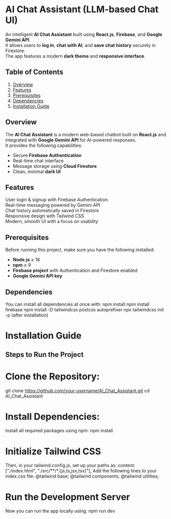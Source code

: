 # AI Chat Assistant (LLM-based Chat UI)

An intelligent **AI Chat Assistant** built using **React.js**, **Firebase**, and **Google Gemini API**.  
It allows users to **log in**, **chat with AI**, and **save chat history** securely in Firestore.  
The app features a modern **dark theme** and **responsive interface**.


## Table of Contents
1. [Overview](#-overview)
2. [Features](#-features)
3. [Prerequisites](#-prerequisites)
4. [Dependencies](#-dependencies)
5. [Installation Guide](#-installation-guide)

## Overview
The **AI Chat Assistant** is a modern web-based chatbot built on **React.js** and integrated with **Google Gemini API** for AI-powered responses.  
It provides the following capabilities:
- Secure **Firebase Authentication**
- Real-time chat interface
- Message storage using **Cloud Firestore**
- Clean, minimal **dark UI**


## Features
User login & signup with Firebase Authentication  
Real-time messaging powered by Gemini API  
Chat history automatically saved in Firestore  
Responsive design with Tailwind CSS  
Modern, smooth UI with a focus on usability  


## Prerequisites
Before running this project, make sure you have the following installed:
- **Node.js** ≥ 18  
- **npm** ≥ 9  
- **Firebase project** with Authentication and Firestore enabled  
- **Google Gemini API key**  


## Dependencies
You can install all dependencies at once with:
npm install
npm install firebase
npm install -D tailwindcss postcss autoprefixer
npx tailwindcss init -p (after installation)

# Installation Guide
## Steps to Run the Project

# Clone the Repository:
git clone https://github.com/your-username/AI_Chat_Assistant.git
cd AI_Chat_Assistant

# Install Dependencies:
Install all required packages using npm:
npm install

# Initialize Tailwind CSS
Then, in your tailwind.config.js, set up your paths as:
content: ["./index.html", "./src/**/*.{js,ts,jsx,tsx}"],
Add the following lines to your index.css file:
@tailwind base;
@tailwind components;
@tailwind utilities;

# Run the Development Server
Now you can run the app locally using:
npm run dev
